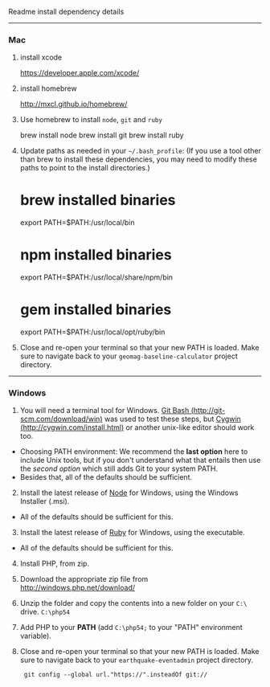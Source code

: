 Readme install dependency details

---
### Mac ###

1. install xcode

      https://developer.apple.com/xcode/

2. install homebrew

      http://mxcl.github.io/homebrew/

3. Use homebrew to install `node`, `git` and `ruby`

      brew install node
      brew install git
      brew install ruby

4. Update paths as needed in your `~/.bash_profile`:
   (If you use a tool other than brew to install these dependencies, you may
   need to modify these paths to point to the install directories.)

      # brew installed binaries
      export PATH=$PATH:/usr/local/bin
      # npm installed binaries
      export PATH=$PATH:/usr/local/share/npm/bin
      # gem installed binaries
      export PATH=$PATH:/usr/local/opt/ruby/bin

5. Close and re-open your terminal so that your new PATH is loaded.
   Make sure to navigate back to your `geomag-baseline-calculator` project
   directory.

---
### Windows ###

1. You will need a terminal tool for Windows.
   [Git Bash (http://git-scm.com/download/win)](http://git-scm.com/download/win)
   was used to test these steps, but
   [Cygwin (http://cygwin.com/install.html)](http://cygwin.com/install.html)
   or another unix-like editor should work too.

  - Choosing PATH environment: We recommend the __last option__ here to include
     Unix tools, but if you don't understand what that entails then use the
     _second option_ which still adds Git to your system PATH.
  - Besides that, all of the defaults should be sufficient.

2. Install the latest release of [Node][] for Windows, using the Windows
   Installer (.msi).

  - All of the defaults should be sufficient for this.

3. Install the latest release of [Ruby][] for Windows, using the executable.

  - All of the defaults should be sufficient for this.

4. Install PHP, from zip.
  1. Download the appropriate zip file from http://windows.php.net/download/
  2. Unzip the folder and copy the contents into a new folder on your `C:\`
     drive.
      `C:\php54`
  3. Add PHP to your **PATH** (add `C:\php54;` to your "PATH" environment
     variable).

5. Close and re-open your terminal so that your new PATH is loaded.
   Make sure to navigate back to your `earthquake-eventadmin` project directory.

        git config --global url."https://".insteadOf git://

[Node]: http://nodejs.org/download/
[Ruby]: http://rubyinstaller.org/

